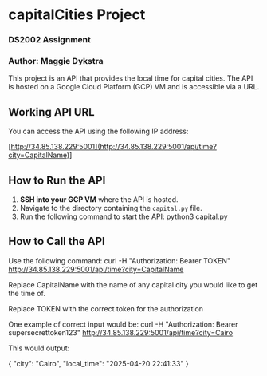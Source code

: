 # capitalCities Project
### DS2002 Assignment
### Author: Maggie Dykstra

This project is an API that provides the local time for capital cities. The API is hosted on a Google Cloud Platform (GCP) VM and is accessible via a URL.

## Working API URL
You can access the API using the following IP address:


[http://34.85.138.229:5001](http://34.85.138.229:5001/api/time?city=CapitalName)]

## How to Run the API

1. **SSH into your GCP VM** where the API is hosted.
2. Navigate to the directory containing the `capital.py` file.
3. Run the following command to start the API:
   python3 capital.py

## How to Call the API

Use the following command: curl -H "Authorization: Bearer TOKEN" http://34.85.138.229:5001/api/time?city=CapitalName

Replace CapitalName with the name of any capital city you would like to get the time of.

Replace TOKEN with the correct token for the authorization

One example of correct input would be:  curl -H "Authorization: Bearer supersecrettoken123" http://34.85.138.229:5001/api/time?city=Cairo

This would output:

{
  "city": "Cairo",
  "local_time": "2025-04-20 22:41:33"
}

  
